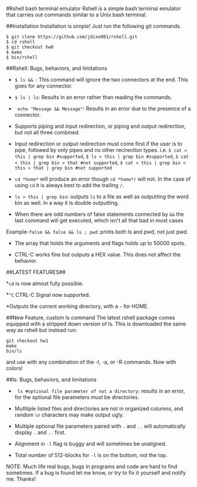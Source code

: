 #Rshell bash terminal emulator
Rshell is a simple bash terminal emulator that carries out commands similar to a Unix bash terminal.


##Installation
Installation is simple! Just run the following git commands.
```
$ git clone https://github.com/jdixo001/rshell.git
$ cd rshell
$ git checkout hw0
$ make
$ bin/rshell
```
##Rshell: Bugs, behaviors, and limitations

* ``$ ls && ``:  This command will ignore the two connectors at the end. This goes for any connector.

* ``$ ls | ls``:  Results in an error rather than reading the commands.

* `` echo "Message && Message"``:  Results in an error due to the presence of a connector.

* Supports piping and input redirection, or piping and output redirection, but not all three combined.  

* Input redirection or output redirection must come first if the user is to pipe, followed by only pipes and no other recirection types.
i.e. ``$ cat < this | grep bin #supported``, ``$ ls > this | grep bin #supported``, ``$ cat < this | grep bin > that #not supported``, ``$ cat < this | grep bin < this > that | grep bin #not supported``

* ``cd *home*`` will produce an error though ``cd *home*/`` will not. In the case of using ``cd`` it is always best to add the trailing ``/``.

* ``ls > this | grep bin``: outputs ``ls`` to a file as well as outputting the word bin as well. In a way it is double outputting.

* When there are odd numbers of false statements connected by ``&&`` the last command will get executed, which isn't all that bad in most cases

Example-``false && false && ls ; pwd``: prints both ls and pwd, not just pwd.

* The array that holds the arguments and flags holds up to 50000 spots.

* CTRL-C works fine but outputs a HEX value. This does not affect the behavior.


##LATEST FEATURES##

*``cd`` is now almost fully possible.

*``^C`` CTRL-C Signal now supported.

*Outputs the current working directory, with a ``~`` for HOME.

##New Feature, custom ls command
The latest rshell package comes equipped with a stripped down version of ls. This is downloaded the same way as rshell but instead run:

```
git checkout hw1
make
bin/ls
```
and use with any combination of the -l, -a, or -R commands. Now with colors!

##ls: Bugs, behaviors, and limitations
* `` ls #optional file parameter of not a directory``: results in an error, for the optional file parameters must be directories.

* Mutltiple listed files and directories are not in organized columns, and random ``\n`` characters may make output ugly.

* Multiple optional file parameters paired with ``.`` and ``..`` will automatically display ``.`` and ``..`` first.

* Alignment in ``-l`` flag is buggy and will sometimes be unaligned.

* Total number of 512-blocks for ``-l`` is on the bottom, not the top.

NOTE: Much life real bugs, bugs in programs and code are hard to find sometimes. If a bug is found let me know, or try to fix it yourself and notify me. Thanks!
